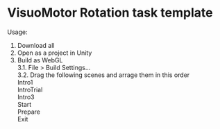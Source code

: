 # VisuoMotor Rotation task template

Usage:

1. Download all
2. Open as a project in Unity
3. Build as WebGL<br/>
	3.1. File > Build Settings...<br/>
	3.2. Drag the following scenes and arrage them in this order  
		Intro1  
		IntroTrial  
		Intro3<br>
		Start  
		Prepare  
		Exit  


